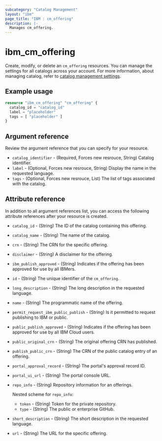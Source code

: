 ```yaml
---
subcategory: "Catalog Management"
layout: "ibm"
page_title: "IBM : cm_offering"
description: |-
  Manages cm_offering.
---
```


# ibm_cm_offering

Create, modify, or delete an `cm_offering` resources. You can manage the settings for all catalogs across your account. For more information, about managing catalog, refer to [catalog management settings](https://cloud.ibm.com/docs/account?topic=account-account-getting-started).


## Example usage

```terraform
resource "ibm_cm_offering" "cm_offering" {
  catalog_id = "catalog_id"
  label = "placeholder"
  tags = [ "placeholder" ]
}
```


## Argument reference
Review the argument reference that you can specify for your resource. 

- `catalog_identifier` - (Required, Forces new resrouce, String) Catalog identifier.
- `label` - (Optional, Forces new resrouce, String) Display the name in the requested language.
- `tags` - (Optional, Forces new resrouce, List) The list of tags associated with the catalog.

## Attribute reference
In addition to all argument references list, you can access the following attribute references after your resource is created.

- `catalog_id` - (String) The ID of the catalog containing this offering.
- `catalog_name` - (String) The name of the catalog.
- `crn` - (String) The CRN for the specific offering.
- `disclaimer` - (String) A disclaimer for the offering.
- `ibm_publish_approved` - (String) Indicates if the offering has been approved for use by all IBMers.
- `id` - (String) The unique identifier of the `cm_offering`.
- `long_description` - (String) The long description in the requested language.
- `name` - (String) The programmatic name of the offering.
- `permit_request_ibm_public_publish` - (String) Is it permitted to request publishing to IBM or public.
- `public_publish_approved` - (String) Indicates if the offering has been approved for use by all IBM Cloud users.
- `public_original_crn` - (String) The original offering CRN has published.
- `publish_public_crn` - (String) The CRN of the public catalog entry of an offering.
- `portal_approval_record` - (String) The portal's approval record ID.
- `portal_ui_url` - (String) The portal console URL.
- `repo_info` - (String) Repository information for an offerings.
  
  Nested scheme for `repo_info`:
  - `token` - (String) Token for the private repository.
  - `type` - (String) The public or enterprise GitHub.
- `short_description` - (String) The short description in the requested language.
- `url` - (String) The URL for the specific offering.

